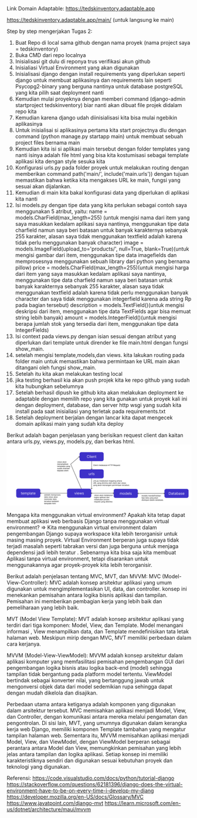 Link Domain Adaptable:
https://tedskinventory.adaptable.app

https://tedskinventory.adaptable.app/main/ (untuk langsung ke main)

Step by step mengerjakan Tugas 2:
1. Buat Repo di local sama github dengan nama proyek (nama project saya = tedskinventory)
2. Buka CMD dari repo localnya
3. Inisialisasi git dulu di reponya trus verifikasi akun github
4. Inisialiasi Virtual Environment yang akan digunakan
5. Inisialisasi django dengan install requirements yang diperlukan seperti django untuk membuat aplikasinya dan requirements lain seperti Psycopg2-binary yang berguna nantinya untuk database postgreSQL yang kita pilih saat deployment nanti
6. Kemudian mulai proyeknya dengan memberi command (django-admin startproject tedskinventory) biar nanti akan dibuat file projek didalam repo kita
7. Kemudian karena django udah diinisialisasi kita bisa mulai ngebikin aplikasinya
8. Untuk inisialisai si aplikasinya pertama kita start projectnya dlu dengan command (python manage.py startapp main) untuk membuat sebuah project files bernama main
9. Kemudian kita isi si aplikasi main tersebut dengan folder templates yang nanti isinya adalah file html yang bisa kita kostumisasi sebagai template aplikasi kita dengan style sesuka kita
10. Konfigurasi urls.py pada folder proyek untuk melakukan routing dengan memberikan command path('main/', include('main.urls')) dengan tujuan memastikan bahwa ketika kita mengakses URL ke main, fungsi yang sesuai akan dijalankan.
11. Kemudian di main kita bakal konfigurasi data yang diperlukan di aplikasi kita nanti
12. Isi models.py dengan tipe data yang kita perlukan sebagai contoh saya menggunakan 5 atribut, yaitu: 
    name = models.CharField(max_length=255) (untuk mengisi nama dari item yang saya masukkan kedalam aplikasi saya nantinya, menggunakan tipe data charfield namun saya beri batasan untuk banyak karakternya sebanyak 255 karakter, alasan saya tidak menggunakan textfield adalah karena tidak perlu menggunakan banyak character)
    image = models.ImageField(upload_to='products/', null=True, blank=True)(untuk mengisi gambar dari item, menggunakan tipe data imagefields dan memprosesnya menggunakan sebuah library dari python yang bernama pillow)
    price = models.CharField(max_length=255)(untuk mengisi harga dari item yang saya masukkan kedalam aplikasi saya nantinya, menggunakan tipe data charfield namun saya beri batasan untuk banyak karakternya sebanyak 255 karakter, alasan saya tidak menggunakan textfield adalah karena tidak perlu menggunakan banyak character dan saya tidak menggunakan integerfield karena ada string Rp pada bagian tersebut)
    description = models.TextField()(untuk mengisi deskripsi dari item, menggunakan tipe data TextFields agar bisa memuat string lebih banyak)
    amount = models.IntegerField()(untuk mengisi berapa jumlah stok yang tersedia dari item, menggunakan tipe data IntegerFields)
13. Isi context pada views.py dengan isian sesuai dengan atribut yang diperlukan dari template untuk dirender ke file main.html dengan fungsi show_main.
14. setelah mengisi template,models,dan views. kita lakukan routing pada folder main untuk memastikan bahwa permintaan ke URL main akan ditangani oleh fungsi show_main.
15. Setelah itu kita akan melakukan testing local
16. jika testing berhasil kia akan push projek kita ke repo github yang sudah kita hubungkan sebelumnya
17. Setelah berhasil dipush ke github kita akan melakukan deployment ke adaptable dengan memilih repo yang kita gunakan untuk proyek kali ini dengan deployment, database, dan server http wsgi yang sudah kita install pada saat inisialiasi yang terletak pada requirements.txt
18. Setelah deployment berjalan dengan lancar kita dapat mengecek domain aplikasi main yang sudah kita deploy

Berikut adalah bagan penjelasan yang berisikan request client dan kaitan antara urls.py, views.py, models.py, dan berkas html.
![BAGAN_PENJELASAN](Bagan.png)

Mengapa kita menggunakan virtual environment? Apakah kita tetap dapat membuat aplikasi web berbasis Django tanpa menggunakan virtual environment?
=> Kita menggunakan virtual environment dalam pengembangan Django supaya workspace kita lebih terorganisir untuk masing masing proyek. Virtual Environment berperan juga supaya tidak terjadi masalah seperti tabrakan versi dan juga berguna untuk menjaga dependensi jadi lebih teratur . Sebenarnya kita bisa saja kita membuat Aplikasi tanpa virtual environment, tetapi disarankan untuk menggunakannya agar proyek-proyek kita lebih terorganisir.

Berikut adalah penjelasan tentang MVC, MVT, dan MVVM:
MVC (Model-View-Controller): MVC adalah konsep arsitektur aplikasi yang umum digunakan untuk mengimplementasikan UI, data, dan controller. konsep ini menekankan pemisahan antara logika bisnis aplikasi dan tampilan. Pemisahan ini memberikan pembagian kerja yang lebih baik dan pemeliharaan yang lebih baik.

MVT (Model View Template): MVT adalah konsep arsitektur  aplikasi yang terdiri dari tiga komponen: Model, View, dan Template. Model menangani informasi , View menampilkan data, dan Template mendefinisikan tata letak halaman web. Meskipun mirip dengan MVC, MVT memiliki perbedaan dalam cara kerjanya.

MVVM (Model-View-ViewModel): MVVM adalah konsep arsitektur  dalam aplikasi komputer yang memfasilitasi pemisahan pengembangan GUI dari pengembangan logika bisnis atau logika back-end (model) sehingga tampilan tidak bergantung pada platform model tertentu. ViewModel bertindak sebagai konverter nilai, yang bertanggung jawab untuk mengonversi objek data dari model sedemikian rupa sehingga dapat dengan mudah dikelola dan disajikan.

Perbedaan utama antara ketiganya adalah komponen yang digunakan dalam arsitektur tersebut. MVC memisahkan aplikasi menjadi Model, View, dan Controller, dengan komunikasi antara mereka melalui pengamatan dan pengontrolan. Di sisi lain, MVT, yang umumnya digunakan dalam kerangka kerja web Django, memiliki komponen Template tambahan yang mengatur tampilan halaman web. Sementara itu, MVVM memisahkan aplikasi menjadi Model, View, dan ViewModel, dengan ViewModel berperan sebagai perantara antara Model dan View, memungkinkan pemisahan yang lebih jelas antara tampilan dan logika aplikasi. Setiap konsep ini memiliki karakteristiknya sendiri dan digunakan sesuai kebutuhan proyek dan teknologi yang digunakan.

Referensi:
https://code.visualstudio.com/docs/python/tutorial-django
https://stackoverflow.com/questions/62181396/django-does-the-virtual-environment-have-to-be-on-every-time-i-develop-my-djang
https://developer.mozilla.org/en-US/docs/Glossary/MVC
https://www.javatpoint.com/django-mvt
https://learn.microsoft.com/en-us/dotnet/architecture/maui/mvvm